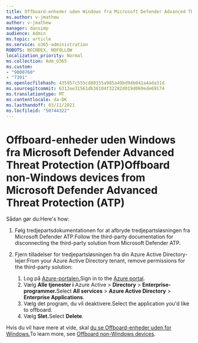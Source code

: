 ```yaml
---
title: Offboard-enheder uden Windows fra Microsoft Defender Advanced Threat Protection (ATP)
ms.author: v-jmathew
author: v-jmathew
manager: dansimp
audience: Admin
ms.topic: article
ms.service: o365-administration
ROBOTS: NOINDEX, NOFOLLOW
localization_priority: Normal
ms.collection: Adm_O365
ms.custom:
- "9000760"
- "7391"
ms.openlocfilehash: 435957c555cd80155a985a49bd94b041a4ada31d
ms.sourcegitcommit: 6312ee31561db36104f32282d019d069ede69174
ms.translationtype: MT
ms.contentlocale: da-DK
ms.lasthandoff: 03/11/2021
ms.locfileid: "50744322"
---
```

# <a name="offboard-non-windows-devices-from-microsoft-defender-advanced-threat-protection-atp"></a><span data-ttu-id="6968b-102">Offboard-enheder uden Windows fra Microsoft Defender Advanced Threat Protection (ATP)</span><span class="sxs-lookup"><span data-stu-id="6968b-102">Offboard non-Windows devices from Microsoft Defender Advanced Threat Protection (ATP)</span></span>

<span data-ttu-id="6968b-103">Sådan gør du:</span><span class="sxs-lookup"><span data-stu-id="6968b-103">Here's how:</span></span>

1. <span data-ttu-id="6968b-104">Følg tredjepartsdokumentationen for at afbryde tredjepartsløsningen fra Microsoft Defender ATP.</span><span class="sxs-lookup"><span data-stu-id="6968b-104">Follow the third-party documentation for disconnecting the third-party solution from Microsoft Defender ATP.</span></span>
2. <span data-ttu-id="6968b-105">Fjern tilladelser for tredjepartsløsningen fra din Azure Active Directory-lejer:</span><span class="sxs-lookup"><span data-stu-id="6968b-105">From your Azure Active Directory tenant, remove permissions for the third-party solution:</span></span>

    1. <span data-ttu-id="6968b-106">Log på [Azure-portalen.](https://go.microsoft.com/fwlink/?linkid=2125612)</span><span class="sxs-lookup"><span data-stu-id="6968b-106">Sign in to the [Azure portal](https://go.microsoft.com/fwlink/?linkid=2125612).</span></span>
    1. <span data-ttu-id="6968b-107">Vælg **Alle tjenester i** Azure Active  >  **Directory**  >  **Enterprise-programmer.**</span><span class="sxs-lookup"><span data-stu-id="6968b-107">Select **All services** > **Azure Active Directory** > **Enterprise Applications**.</span></span>
    1. <span data-ttu-id="6968b-108">Vælg det program, du vil deaktivere.</span><span class="sxs-lookup"><span data-stu-id="6968b-108">Select the application you'd like to offboard.</span></span>
    1. <span data-ttu-id="6968b-109">Vælg **Slet.**</span><span class="sxs-lookup"><span data-stu-id="6968b-109">Select **Delete**.</span></span>

<span data-ttu-id="6968b-110">Hvis du vil have mere at vide, skal [du se Offboard-enheder uden for Windows.](https://go.microsoft.com/fwlink/?linkid=2143630)</span><span class="sxs-lookup"><span data-stu-id="6968b-110">To learn more, see [Offboard non-Windows devices](https://go.microsoft.com/fwlink/?linkid=2143630).</span></span>
